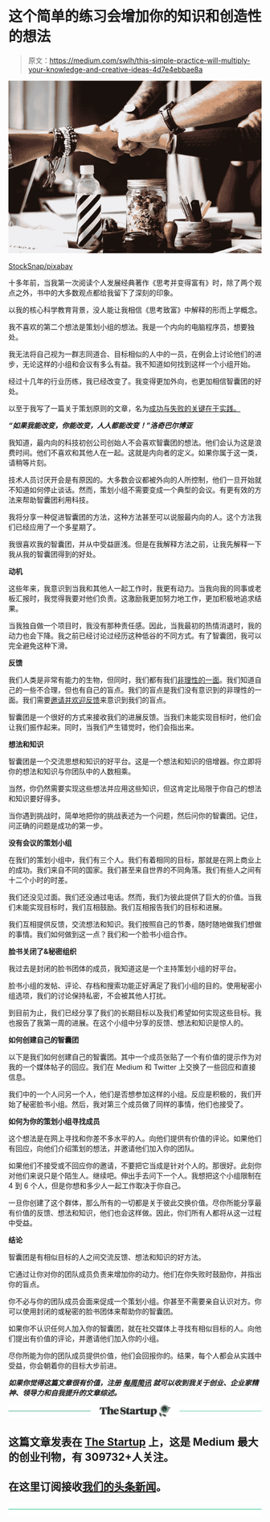 # 这个简单的练习会增加你的知识和创造性的想法

> 原文：<https://medium.com/swlh/this-simple-practice-will-multiply-your-knowledge-and-creative-ideas-4d7e4ebbae8a>

![](img/e6b1e9e207b1e9c9594e368e9c8399fe.png)

[StockSnap/pixabay](https://pixabay.com/en/people-group-friends-fist-office-2569234/)

十多年前，当我第一次阅读个人发展经典著作《思考并变得富有》时，除了两个观点之外，书中的大多数观点都给我留下了深刻的印象。

以我的核心科学教育背景，没人能让我相信《思考致富》中解释的形而上学概念。

我不喜欢的第二个想法是策划小组的想法。我是一个内向的电脑程序员，想要独处。

我无法将自己视为一群志同道合、目标相似的人中的一员，在例会上讨论他们的进步，无论这样的小组和会议有多么有益。我不知道如何找到这样一个小组开始。

经过十几年的行业历练，我已经改变了。我变得更加外向，也更加相信智囊团的好处。

以至于我写了一篇关于策划原则的文章，名为[成功与失败的关键在于实践。](https://ideavisionaction.com/entrepreneurship/one-practice-startup-founders-hate/)

***“如果我能改变，你能改变，人人都能改变！”洛奇巴尔博亚***

我知道，最内向的科技初创公司创始人不会喜欢智囊团的想法。他们会认为这是浪费时间。他们不喜欢和其他人在一起。这就是内向者的定义。如果你属于这一类，请稍等片刻。

技术人员讨厌开会是有原因的。大多数会议都被外向的人所控制，他们一旦开始就不知道如何停止谈话。然而，策划小组不需要变成一个典型的会议。有更有效的方法来帮助智囊团利用科技。

我将分享一种促进智囊团的方法，这种方法甚至可以说服最内向的人。这个方法我们已经应用了一个多星期了。

我很喜欢我的智囊团，并从中受益匪浅。但是在我解释方法之前，让我先解释一下我从我的智囊团得到的好处。

**动机**

这些年来，我意识到当我和其他人一起工作时，我更有动力。当我向我的同事或老板汇报时，我觉得我要对他们负责。这激励我更加努力地工作，更加积极地追求结果。

当我独自做一个项目时，我没有那种责任感。因此，当我最初的热情消退时，我的动力也会下降。我之前已经讨论过经历这种低谷的不同方式。有了智囊团，我可以完全避免这种下滑。

**反馈**

我们人类是非常有能力的生物，但同时，我们都有我们[非理性的一面](https://ideavisionaction.com/personal-development/predictably-irrational/)。我们知道自己的一些不合理，但也有自己的盲点。我们的盲点是我们没有意识到的非理性的一面。我们需要[邀请并欢迎反馈](https://ideavisionaction.com/personal-development/this-is-how-you-miss-your-biggest-opportunity-for-success/)来意识到我们的盲点。

智囊团是一个很好的方式来接收我们的进展反馈。当我们未能实现目标时，他们会让我们振作起来。同时，当我们产生错觉时，他们会指出来。

**想法和知识**

智囊团是一个交流思想和知识的好平台。这是一个想法和知识的倍增器。你立即将你的想法和知识与你团队中的人数相乘。

当然，你仍然需要实现这些想法并应用这些知识，但这肯定比局限于你自己的想法和知识要好得多。

当你遇到挑战时，简单地把你的挑战表述为一个问题，然后问你的智囊团。记住，问正确的问题是成功的第一步。

**没有会议的策划小组**

在我们的策划小组中，我们有三个人。我们有着相同的目标，那就是在网上商业上的成功。我们来自不同的国家。我们甚至来自世界的不同角落。我们有些人之间有十二个小时的时差。

我们还没见过面。我们还没通过电话。然而，我们为彼此提供了巨大的价值。当我们未能实现目标时，我们互相鼓励。我们互相报告我们的目标和进展。

我们互相提供反馈，交流想法和知识。我们按照自己的节奏，随时随地做我们想做的事情。我们如何做到这一点？我们和一个脸书小组合作。

**脸书关闭了&秘密组织**

我过去是封闭的脸书团体的成员，我知道这是一个主持策划小组的好平台。

脸书小组的发帖、评论、存档和搜索功能正好满足了我们小组的目的。使用秘密小组选项，我们的讨论保持私密，不会被其他人打扰。

到目前为止，我们已经分享了我们的长期目标以及我们希望如何实现这些目标。我也报告了我第一周的进展。在这个小组中分享的反馈、想法和知识是惊人的。

**如何创建自己的智囊团**

以下是我们如何创建自己的智囊团。其中一个成员张贴了一个有价值的提示作为对我的一个媒体帖子的回应。我们在 Medium 和 Twitter 上交换了一些回应和直接信息。

我们中的一个人问另一个人，他们是否想参加这样的小组。反应是积极的，我们开始了秘密脸书小组。然后，我对第三个成员做了同样的事情，他们也接受了。

**如何为你的策划小组寻找成员**

这个想法是在网上寻找和你差不多水平的人。向他们提供有价值的评论。如果他们有回应，向他们介绍策划的想法，并邀请他们加入你的团队。

如果他们不接受或不回应你的邀请，不要把它当成是针对个人的。那很好。此刻你对他们来说只是个陌生人。继续吧。伸出手去问下一个人。我想把这个小组限制在 4 到 6 个人，但是你想和多少人一起工作取决于你自己。

一旦你创建了这个群体，那么所有的一切都是关于彼此交换价值。尽你所能分享最有价值的反馈、想法和知识，他们也会这样做。因此，你们所有人都将从这一过程中受益。

**结论**

智囊团是有相似目标的人之间交流反馈、想法和知识的好方法。

它通过让你对你的团队成员负责来增加你的动力。他们在你失败时鼓励你，并指出你的盲点。

你不必与你的团队成员会面来促成一个策划小组。你甚至不需要亲自认识对方。你可以使用封闭的或秘密的脸书团体来帮助你的智囊团。

如果你不认识任何人加入你的智囊团，就在社交媒体上寻找有相似目标的人。向他们提出有价值的评论，并邀请他们加入你的小组。

尽你所能为你的团队成员提供价值，他们会回报你的。结果，每个人都会从实践中受益，你会朝着你的目标大步前进。

***如果你觉得这篇文章很有价值，注册*** [***每周简讯***](https://ideavisionaction.com/email-newsletter/) ***就可以收到我关于创业、企业家精神、领导力和自我提升的文章综述。***

[![](img/308a8d84fb9b2fab43d66c117fcc4bb4.png)](https://medium.com/swlh)

## 这篇文章发表在 [The Startup](https://medium.com/swlh) 上，这是 Medium 最大的创业刊物，有 309732+人关注。

## 在这里订阅接收[我们的头条新闻](http://growthsupply.com/the-startup-newsletter/)。

[![](img/b0164736ea17a63403e660de5dedf91a.png)](https://medium.com/swlh)